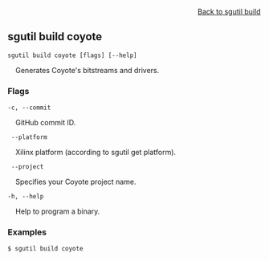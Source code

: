 <div id="readme" class="Box-body readme blob js-code-block-container">
<article class="markdown-body entry-content p-3 p-md-6" itemprop="text">
<p align="right">
<a href="https://github.com/fpgasystems/sgrt/blob/main/cli/manual/sgutil-build.md#sgutil-build">Back to sgutil build</a>
</p>

## sgutil build coyote

<code>sgutil build coyote [flags] [--help]</code>
<p>
  &nbsp; &nbsp; Generates Coyote's bitstreams and drivers.
</p>

### Flags
<code>-c, --commit <string></code>
<p>
  &nbsp; &nbsp; GitHub commit ID.
</p>

<code>    --platform <string></code>
<p>
  &nbsp; &nbsp; Xilinx platform (according to sgutil get platform).
</p>

<code>    --project <string></code>
<p>
  &nbsp; &nbsp; Specifies your Coyote project name.
</p>

<code>-h, --help <string></code>
<p>
  &nbsp; &nbsp; Help to program a binary.
</p>

### Examples
```
$ sgutil build coyote
```